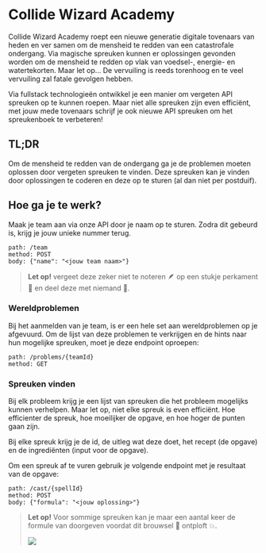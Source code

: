 # Collide Wizard Academy

Collide Wizard Academy roept een nieuwe generatie digitale tovenaars van heden en ver samen om de mensheid te redden van een catastrofale ondergang.
Via magische spreuken kunnen er oplossingen gevonden worden om de mensheid te redden op vlak van voedsel-, energie- en watertekorten. Maar let op… De vervuiling is reeds torenhoog en te veel vervuiling zal fatale gevolgen hebben.

Via fullstack technologieën ontwikkel je een manier om vergeten API spreuken op te kunnen roepen. Maar niet alle spreuken zijn even efficiënt, met jouw mede tovenaars schrijf je ook nieuwe API spreuken om het spreukenboek te verbeteren!

## TL;DR

Om de mensheid te redden van de ondergang ga je de problemen moeten oplossen door vergeten spreuken te vinden. Deze spreuken kan je vinden door oplossingen te coderen en deze op te sturen (al dan niet per postduif).

## Hoe ga je te werk?

Maak je team aan via onze API door je naam op te sturen. Zodra dit gebeurd is, krijg je jouw unieke nummer terug.

```
path: /team
method: POST
body: {"name": "<jouw team naam>"}
```

> **Let op!** vergeet deze zeker niet te noteren 🪶 op een stukje perkament 📜 en deel deze met niemand 🤫.

### Wereldproblemen

Bij het aanmelden van je team, is er een hele set aan wereldproblemen op je afgevuurd. Om de lijst van deze problemen te verkrijgen en de hints naar hun mogelijke spreuken, moet je deze endpoint oproepen:

```
path: /problems/{teamId}
method: GET
```

### Spreuken vinden

Bij elk probleem krijg je een lijst van spreuken die het probleem mogelijks kunnen verhelpen. Maar let op, niet elke spreuk is even efficiënt. Hoe efficienter de spreuk, hoe moeilijker de opgave, en hoe hoger de punten gaan zijn.

Bij elke spreuk krijg je de id, de uitleg wat deze doet, het recept (de opgave) en de ingrediënten (input voor de opgave).

Om een spreuk af te vuren gebruik je volgende endpoint met je resultaat van de opgave:

```
path: /cast/{spellId}
method: POST
body: {"formula": "<jouw oplossing>"}
```

> **Let op!** Voor sommige spreuken kan je maar een aantal keer de formule van doorgeven voordat dit brouwsel 🧪 ontploft 💥.
>
> ![](http://images5.fanpop.com/image/answers/2193000/2193846_1322245725814.36res_450_360.jpg)

